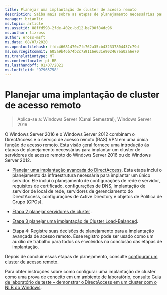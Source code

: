 ```yaml
---
title: Planejar uma implantação de cluster de acesso remoto
description: Saiba mais sobre as etapas de planejamento necessárias para implantar um cluster de servidores de acesso remoto do Windows Server 2016 ou do Windows Server 2012.
manager: brianlic
ms.topic: article
ms.assetid: 88ffd598-2fde-402c-bd12-be790f84dc96
ms.author: lizross
author: eross-msft
ms.date: 08/07/2020
ms.openlocfilehash: ffdc46681470c7fc762a35cb432337804437c79d
ms.sourcegitcommit: 605a9b46b74b2c7a9116e631e902467ea02a6e70
ms.translationtype: MT
ms.contentlocale: pt-BR
ms.lasthandoff: 01/07/2021
ms.locfileid: "97965758"
---
```

# <a name="plan-a-remote-access-cluster-deployment"></a>Planejar uma implantação de cluster de acesso remoto

>Aplica-se a: Windows Server (Canal Semestral), Windows Server 2016

 O Windows Server 2016 e o Windows Server 2012 combinam o DirectAccess e o serviço de acesso remoto (RAS) VPN em uma única função de acesso remoto. Esta visão geral fornece uma introdução às etapas de planejamento necessárias para implantar um cluster de servidores de acesso remoto do Windows Server 2016 ou do Windows Server 2012.

-   [Planejar uma implantação avançada do DirectAccess](../../../directaccess/single-server-advanced/Plan-an-Advanced-DirectAccess-Deployment.md). Esta etapa inclui o planejamento da infraestrutura necessária para implantar um único servidor. Ele inclui o planejamento de configurações de rede e servidor, requisitos de certificado, configurações de DNS, implantação de servidor de local de rede, servidores de gerenciamento do DirectAccess, configurações de Active Directory e objetos de Política de Grupo (GPOs).

-   [Etapa 2 planejar servidores de cluster](Step-2-Plan-Cluster-Servers.md) .

-   [Etapa 3 planejar uma implantação de Cluster Load-Balanced](Step-3-Plan-a-Load-Balanced-Cluster-Deployment.md).

-   Etapa 4: Registre suas decisões de planejamento para a implantação avançada de acesso remoto. Esse registro pode ser usado como um auxílio de trabalho para todos os envolvidos na conclusão das etapas de implantação.

Depois de concluir essas etapas de planejamento, consulte [configurar um cluster de acesso remoto](../configure/Configure-a-Remote-Access-Cluster.md).

Para obter instruções sobre como configurar uma implantação de cluster como uma prova de conceito em um ambiente de laboratório, consulte [Guia de laboratório de teste – demonstrar o DirectAccess em um cluster com o NLB do Windows](../../../directaccess/tlg-cluster-nlb/Test-Lab-Guide-Demonstrate-DirectAccess-in-a-Cluster-with-Windows-NLB.md).



